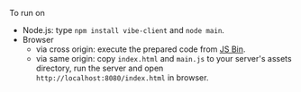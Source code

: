 To run on

* Node.js: type `npm install vibe-client` and `node main`.
* Browser
    * via cross origin: execute the prepared code from [JS Bin](http://jsbin.com/zegote/1/watch?js,console).
    * via same origin: copy `index.html` and `main.js` to your server's assets directory, run the server and open `http://localhost:8080/index.html` in browser.